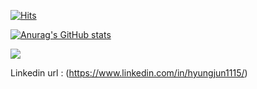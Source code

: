 [![Hits](https://hits.seeyoufarm.com/api/count/incr/badge.svg?url=https%3A%2F%2Fgithub.com%2FHyungJunGoo&count_bg=%23546F98&title_bg=%23524C4C&icon=&icon_color=%23E7E7E7&title=hits&edge_flat=true)](https://hits.seeyoufarm.com)

[![Anurag's GitHub stats](https://github-readme-stats.vercel.app/api?username=HyungJunGoo)](https://github.com/anuraghazra/github-readme-stats)


[![](http://mazassumnida.wtf/api/v2/generate_badge?boj=9h0jun1115)](https://solved.ac/9h0jun1115)

Linkedin url : (https://www.linkedin.com/in/hyungjun1115/)


